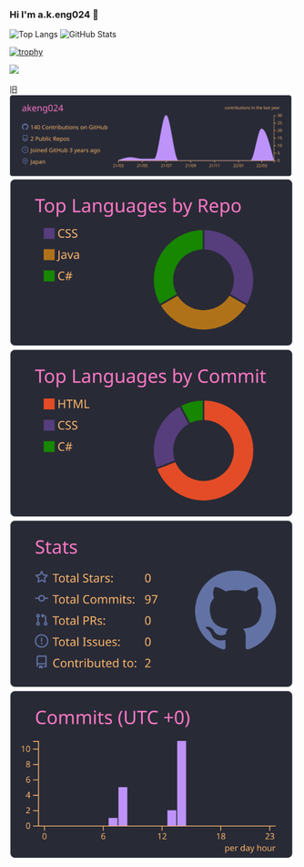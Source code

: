 ### Hi I'm a.k.eng024 👋

<!--
**akeng024/akeng024** is a ✨ _special_ ✨ repository because its `README.md` (this file) appears on your GitHub profile.

Here are some ideas to get you started:

- 🔭 I’m currently working on ...
- 🌱 I’m currently learning ...
- 👯 I’m looking to collaborate on ...
- 🤔 I’m looking for help with ...
- 💬 Ask me about ...
- 📫 How to reach me: ...
- 😄 Pronouns: ...
- ⚡ Fun fact: ...
-->

<!-- バッジ -->
<!-- 
<p align="left"> 
  <a href="https://github.com/akeng024/akeng024/">
    <img src="https://komarev.com/ghpvc/?username=akeng024" alt="akeng024" />
  </a>
  <a href="http://twitter.com/akeng024">
    <img height="20" src="https://img.shields.io/twitter/follow/akeng024?label=Twitter&logo=twitter&style=flat" />
  </a>
  <a href="https://github.com/akeng024">
    <img height="20" src="https://img.shields.io/github/followers/akeng024?label=follow&logo=github&style=flat" />
  </a>
  <a href="https://www.reddit.com/user/akeng024">
    <img height="20" src="https://img.shields.io/reddit/user-karma/combined/akeng024?label=Reddit&logo=reddit&style=flat" />
  </a>
  <a href="https://stackoverflow.com/users/5720201/akeng024">
    <img height="20" src="https://img.shields.io/stackexchange/stackoverflow/r/5720201?label=StackOverflow&logo=stack-overflow&style=flat" />
  </a>
  <a href="http://qiita.com/akeng024">
    <img height="20" src="https://qiita-badge.apiapi.app/s/akeng024/posts.svg" />
  </a>
  <//qiita.com/akeng024">
    <img height="20" src="https://qiita-badge.apiapi.app/s/akeng024/contributions.svg" />
  </a>
</p> -->

<!-- Top Langs & GitHub Stats Cards-->
<p align="left">
    <img alt="Top Langs" height="150px" src="https://github-readme-stats.vercel.app/api/top-langs/?username=akeng024&layout=compact&count_private=true&show_icons=true&show_icons=true&theme=onedark" />
    <img alt="GitHub Stats" height="150px" src="https://github-readme-stats.vercel.app/api?username=akeng024&count_private=true&show_icons=true&show_icons=true&theme=onedark&hide_border=true&include_all_commits=true&count_private=true" />
</p>

<!-- trophies -->
[![trophy](https://github-profile-trophy.vercel.app/?username=akeng024&theme=onedark&no-frame=true&no-bg=true)](https://github.com/ryo-ma/github-profile-trophy)

<!-- Github profile summary cards -->
![](http://github-profile-summary-cards.vercel.app/api/cards/profile-details?username=akeng024&theme=dracula)

旧
[![](https://raw.githubusercontent.com/akeng024/akeng024/main/profile-summary-card-output/dracula/0-profile-details.svg)](https://github.com/vn7n24fzkq/github-profile-summary-cards)
[![](https://raw.githubusercontent.com/akeng024/akeng024/main/profile-summary-card-output/dracula/1-repos-per-language.svg)](https://github.com/vn7n24fzkq/github-profile-summary-cards) [![](https://raw.githubusercontent.com/akeng024/akeng024/main/profile-summary-card-output/dracula/2-most-commit-language.svg)](https://github.com/vn7n24fzkq/github-profile-summary-cards)
[![](https://raw.githubusercontent.com/akeng024/akeng024/main/profile-summary-card-output/dracula/3-stats.svg)](https://github.com/vn7n24fzkq/github-profile-summary-cards) [![](https://raw.githubusercontent.com/akeng024/akeng024/main/profile-summary-card-output/dracula/4-productive-time.svg)](https://github.com/vn7n24fzkq/github-profile-summary-cards)
